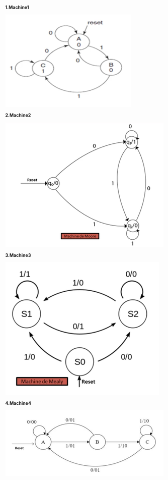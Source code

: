 **1.Machine1**

![Machine1](Schémas/Machine1.png)

**2.Machine2**

![Machine2](Schémas/Machine2.png)

**3.Machine3**

![Machine3](Schémas/Machine3.png)

**4.Machine4**

![Machine4](Schémas/Machine4.png)
